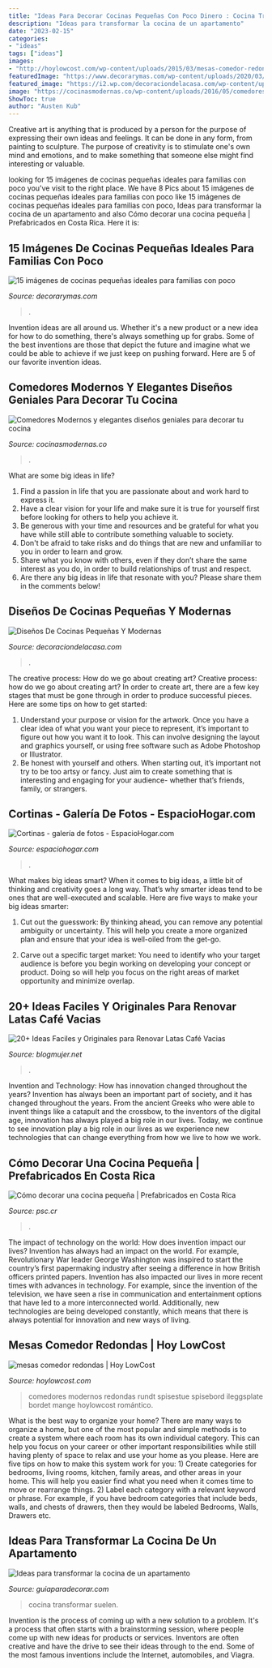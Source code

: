 ```yaml
---
title: "Ideas Para Decorar Cocinas Pequeñas Con Poco Dinero : Cocina Transformar Suelen"
description: "Ideas para transformar la cocina de un apartamento"
date: "2023-02-15"
categories:
- "ideas"
tags: ["ideas"]
images:
- "http://hoylowcost.com/wp-content/uploads/2015/03/mesas-comedor-redondas.jpg"
featuredImage: "https://www.decorarymas.com/wp-content/uploads/2020/03/cocina-9-580x867.jpg"
featured_image: "https://i2.wp.com/decoraciondelacasa.com/wp-content/uploads/2015/01/cocina-moderna-pequeña-4.jpg?resize=500%2C375&amp;ssl=1"
image: "https://cocinasmodernas.co/wp-content/uploads/2016/05/comedores-modernos-pequeños-5.jpg"
ShowToc: true
author: "Austen Kub"
---
```



Creative art is anything that is produced by a person for the purpose of expressing their own ideas and feelings. It can be done in any form, from painting to sculpture. The purpose of creativity is to stimulate one's own mind and emotions, and to make something that someone else might find interesting or valuable.

	

		
looking for 15 imágenes de cocinas pequeñas ideales para familias con poco you've visit to the right place. We have 8 Pics about 15 imágenes de cocinas pequeñas ideales para familias con poco like 15 imágenes de cocinas pequeñas ideales para familias con poco, Ideas para transformar la cocina de un apartamento and also Cómo decorar una cocina pequeña | Prefabricados en Costa Rica. Here it is:
		
    
## 15 Imágenes De Cocinas Pequeñas Ideales Para Familias Con Poco

<img loading=lazy src="https://www.decorarymas.com/wp-content/uploads/2020/03/cocina-9-580x867.jpg" onerror="this.onerror=null;this.src='https://tse2.mm.bing.net/th?id=OIP.1LwP24nyBa57FR-OGQkR9AHaLE&amp;pid=15.1';" alt="15 imágenes de cocinas pequeñas ideales para familias con poco">

_Source: decorarymas.com_

>. 

	

Invention ideas are all around us. Whether it's a new product or a new idea for how to do something, there's always something up for grabs. Some of the best inventions are those that depict the future and imagine what we could be able to achieve if we just keep on pushing forward. Here are 5 of our favorite invention ideas.

    
## Comedores Modernos Y Elegantes Diseños Geniales Para Decorar Tu Cocina

<img loading=lazy src="https://cocinasmodernas.co/wp-content/uploads/2016/05/comedores-modernos-pequeños-5.jpg" onerror="this.onerror=null;this.src='https://tse2.mm.bing.net/th?id=OIP.6MbUoKqKjSpf_Nkvdc3T3AHaLH&amp;pid=15.1';" alt="Comedores Modernos y elegantes diseños geniales para decorar tu cocina">

_Source: cocinasmodernas.co_

>. 

	

What are some big ideas in life?
1. Find a passion in life that you are passionate about and work hard to express it.
2. Have a clear vision for your life and make sure it is true for yourself first before looking for others to help you achieve it.
3. Be generous with your time and resources and be grateful for what you have while still able to contribute something valuable to society.
4. Don't be afraid to take risks and do things that are new and unfamiliar to you in order to learn and grow.
5. Share what you know with others, even if they don’t share the same interest as you do, in order to build relationships of trust and respect. 
6. Are there any big ideas in life that resonate with you? Please share them in the comments below!

    
## Diseños De Cocinas Pequeñas Y Modernas

<img loading=lazy src="https://i2.wp.com/decoraciondelacasa.com/wp-content/uploads/2015/01/cocina-moderna-pequeña-4.jpg?resize=500%2C375&amp;ssl=1" onerror="this.onerror=null;this.src='https://tse4.mm.bing.net/th?id=OIP.whmcFr44DguzCGX8U2ID7wHaFj&amp;pid=15.1';" alt="Diseños De Cocinas Pequeñas Y Modernas">

_Source: decoraciondelacasa.com_

>. 

	

The creative process: How do we go about creating art?
Creative process: how do we go about creating art?
In order to create art, there are a few key stages that must be gone through in order to produce successful pieces. Here are some tips on how to get started: 

1. Understand your purpose or vision for the artwork. Once you have a clear idea of what you want your piece to represent, it’s important to figure out how you want it to look. This can involve designing the layout and graphics yourself, or using free software such as Adobe Photoshop or Illustrator. 
2. Be honest with yourself and others. When starting out, it’s important not try to be too artsy or fancy. Just aim to create something that is interesting and engaging for your audience- whether that’s friends, family, or strangers. 

    
## Cortinas - Galería De Fotos - EspacioHogar.com

<img loading=lazy src="http://espaciohogar.com/wp-content/uploads/2013/03/cortinas-cocina.jpg" onerror="this.onerror=null;this.src='https://tse3.mm.bing.net/th?id=OIP.3C2w5V4022QFpCHx6WeznwHaHa&amp;pid=15.1';" alt="Cortinas - galería de fotos - EspacioHogar.com">

_Source: espaciohogar.com_

>. 

	

What makes big ideas smart?
When it comes to big ideas, a little bit of thinking and creativity goes a long way. That’s why smarter ideas tend to be ones that are well-executed and scalable. Here are five ways to make your big ideas smarter:
1. Cut out the guesswork: By thinking ahead, you can remove any potential ambiguity or uncertainty. This will help you create a more organized plan and ensure that your idea is well-oiled from the get-go.

2. Carve out a specific target market: You need to identify who your target audience is before you begin working on developing your concept or product. Doing so will help you focus on the right areas of market opportunity and minimize overlap.


    
## 20+ Ideas Faciles Y Originales Para Renovar Latas Café Vacias

<img loading=lazy src="https://blogmujer.net/wp-content/uploads/artesanias-lata-cafe-vacias-19.jpg" onerror="this.onerror=null;this.src='https://tse1.mm.bing.net/th?id=OIP.8XQeAeUkvovqiNprBaXV9gHaMw&amp;pid=15.1';" alt="20+ Ideas Faciles y Originales para Renovar Latas Café Vacias">

_Source: blogmujer.net_

>. 

	

Invention and Technology: How has innovation changed throughout the years?
Invention has always been an important part of society, and it has changed throughout the years. From the ancient Greeks who were able to invent things like a catapult and the crossbow, to the inventors of the digital age, innovation has always played a big role in our lives. Today, we continue to see innovation play a big role in our lives as we experience new technologies that can change everything from how we live to how we work.

    
## Cómo Decorar Una Cocina Pequeña | Prefabricados En Costa Rica

<img loading=lazy src="https://psc.cr/wp-content/uploads/2016/09/cocina-blanca.jpg" onerror="this.onerror=null;this.src='https://tse3.mm.bing.net/th?id=OIP.cQOnAesC1n-dhXAWuZph6QHaEs&amp;pid=15.1';" alt="Cómo decorar una cocina pequeña | Prefabricados en Costa Rica">

_Source: psc.cr_

>. 

	

The impact of technology on the world: How does invention impact our lives?
Invention has always had an impact on the world. For example, Revolutionary War leader George Washington was inspired to start the country’s first papermaking industry after seeing a difference in how British officers printed papers. Invention has also impacted our lives in more recent times with advances in technology. For example, since the invention of the television, we have seen a rise in communication and entertainment options that have led to a more interconnected world. Additionally, new technologies are being developed constantly, which means that there is always potential for innovation and new ways of living.

    
## Mesas Comedor Redondas | Hoy LowCost

<img loading=lazy src="http://hoylowcost.com/wp-content/uploads/2015/03/mesas-comedor-redondas.jpg" onerror="this.onerror=null;this.src='https://tse3.mm.bing.net/th?id=OIP.frE-0LVxyi3rBISN2dp8cgHaFa&amp;pid=15.1';" alt="mesas comedor redondas | Hoy LowCost">

_Source: hoylowcost.com_

>comedores modernos redondas rundt spisestue spisebord ileggsplate bordet mange hoylowcost romántico. 

	

What is the best way to organize your home?
There are many ways to organize a home, but one of the most popular and simple methods is to create a system where each room has its own individual category. This can help you focus on your career or other important responsibilities while still having plenty of space to relax and use your home as you please. Here are five tips on how to make this system work for you: 1) Create categories for bedrooms, living rooms, kitchen, family areas, and other areas in your home. This will help you easier find what you need when it comes time to move or rearrange things. 2) Label each category with a relevant keyword or phrase. For example, if you have bedroom categories that include beds, walls, and chests of drawers, then they would be labeled Bedrooms, Walls, Drawers etc.

    
## Ideas Para Transformar La Cocina De Un Apartamento

<img loading=lazy src="https://www.guiaparadecorar.com/wp-content/uploads/2020/08/cuadros.jpg" onerror="this.onerror=null;this.src='https://tse4.mm.bing.net/th?id=OIP.DD8FV804Lhm27DaQcttEyAHaLG&amp;pid=15.1';" alt="Ideas para transformar la cocina de un apartamento">

_Source: guiaparadecorar.com_

>cocina transformar suelen. 

	

Invention is the process of coming up with a new solution to a problem. It's a process that often starts with a brainstorming session, where people come up with new ideas for products or services. Inventors are often creative and have the drive to see their ideas through to the end. Some of the most famous inventions include the Internet, automobiles, and Viagra.

